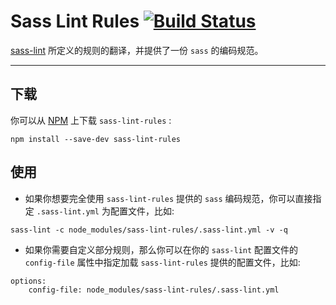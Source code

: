 # Sass Lint Rules [![Build Status](https://travis-ci.org/maiwenan/sass-lint-rules.svg?branch=master)](https://travis-ci.org/maiwenan/sass-lint-rules)

[sass-lint](https://github.com/sasstools/sass-lint) 所定义的规则的翻译，并提供了一份 `sass` 的编码规范。

---

## 下载

你可以从 [NPM](https://www.npmjs.com/package/sass-lint) 上下载 `sass-lint-rules` :

```
npm install --save-dev sass-lint-rules
```

## 使用

* 如果你想要完全使用 `sass-lint-rules` 提供的 `sass` 编码规范，你可以直接指定 `.sass-lint.yml` 为配置文件，比如:

```
sass-lint -c node_modules/sass-lint-rules/.sass-lint.yml -v -q
```

* 如果你需要自定义部分规则，那么你可以在你的 `sass-lint` 配置文件的 `config-file` 属性中指定加载 `sass-lint-rules` 提供的配置文件，比如:

```
options:
	config-file: node_modules/sass-lint-rules/.sass-lint.yml
```
